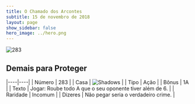 ```yaml
---
title: O Chamado dos Arcontes
subtitle: 15 de novembro de 2018
layout: page
show_sidebar: false
hero_image: ../hero.png
---
```


![283](https://cdn.keyforgegame.com/media/card_front/pt/341_283_J93HJ73F4PMQ_pt.png)

## Demais para Proteger

|----|----|
| Número | 283 |
| Casa | ![Shadows](https://archonarcana.com/images/thumb/e/ee/Shadows.png/22px-Shadows.png "Sombras") |
| Tipo | Ação |
| Bônus | 1A |
| Texto | Jogar: Roube todo A que o seu oponente tiver além de 6. |
| Raridade | Incomum |
| Dizeres | Não pegar seria o verdadeiro crime. |
